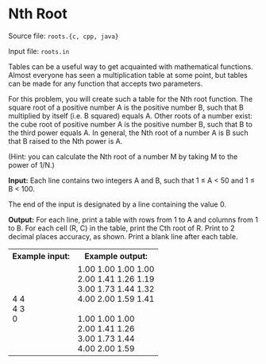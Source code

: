 # Nth Root
Source file: `roots.{c, cpp, java}`

Input file:  `roots.in`

Tables can be a useful way to get acquainted with mathematical functions. Almost everyone has seen a multiplication table at some point, but tables can be made for any function that accepts two parameters.

For this problem, you will create such a table for the Nth root function. The square root of a positive number A is the positive number B, such that B multiplied by itself (i.e. B squared) equals A. Other roots of a number exist: the cube root of positive number A is the positive number B, such that B to the third power equals A. In general, the Nth root of a number A is B such that B raised to the Nth power is A.

(Hint: you can calculate the Nth root of a number M by taking M to the power of 1/N.)

**Input:** Each line contains two integers A and B, such that 1 ≤ A < 50 and 1 ≤ B < 100.

The end of the input is designated by a line containing the value 0.

**Output:** For each line, print a table with rows from 1 to A and columns from 1 to B. For each cell (R, C) in the table, print the Cth root of R. Print to 2 decimal places accuracy, as shown. Print a blank line after each table.

<table><th>Example input:</th><th>Example output:</th></tr>
<tr><td>4 4<br>4 3<br>0</td><td>1.00 1.00 1.00 1.00<br>2.00 1.41 1.26 1.19<br>3.00 1.73 1.44 1.32<br>4.00 2.00 1.59 1.41<br><br>1.00 1.00 1.00<br>2.00 1.41 1.26<br>3.00 1.73 1.44<br>4.00 2.00 1.59</td></tr></table>
